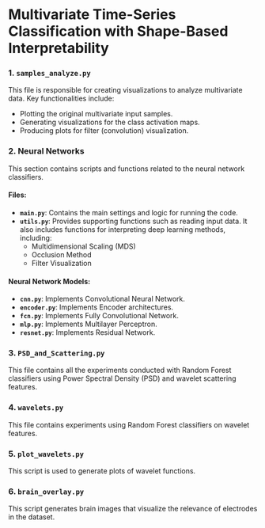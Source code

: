 # Multivariate Time-Series Classification with Shape-Based Interpretability

### 1. **`samples_analyze.py`**
This file is responsible for creating visualizations to analyze multivariate data. Key functionalities include:
- Plotting the original multivariate input samples.
- Generating visualizations for the class activation maps.
- Producing plots for filter (convolution) visualization.

### 2. **Neural Networks**
This section contains scripts and functions related to the neural network classifiers.

#### Files:
- **`main.py`**: Contains the main settings and logic for running the code.
- **`utils.py`**: Provides supporting functions such as reading input data. It also includes functions for interpreting deep learning methods, including:
  - Multidimensional Scaling (MDS)
  - Occlusion Method
  - Filter Visualization

#### Neural Network Models:
- **`cnn.py`**: Implements Convolutional Neural Network.
- **`encoder.py`**: Implements Encoder architectures.
- **`fcn.py`**: Implements Fully Convolutional Network.
- **`mlp.py`**: Implements Multilayer Perceptron.
- **`resnet.py`**: Implements Residual Network.

### 3. **`PSD_and_Scattering.py`**
This file contains all the experiments conducted with Random Forest classifiers using Power Spectral Density (PSD) and wavelet scattering features.

### 4. **`wavelets.py`**
This file contains experiments using Random Forest classifiers on wavelet features.

### 5. **`plot_wavelets.py`**
This script is used to generate plots of wavelet functions.

### 6. **`brain_overlay.py`**
This script generates brain images that visualize the relevance of electrodes in the dataset.

